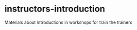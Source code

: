 instructors-introduction
========================

Materials about Introductions in workshops for train the trainers
